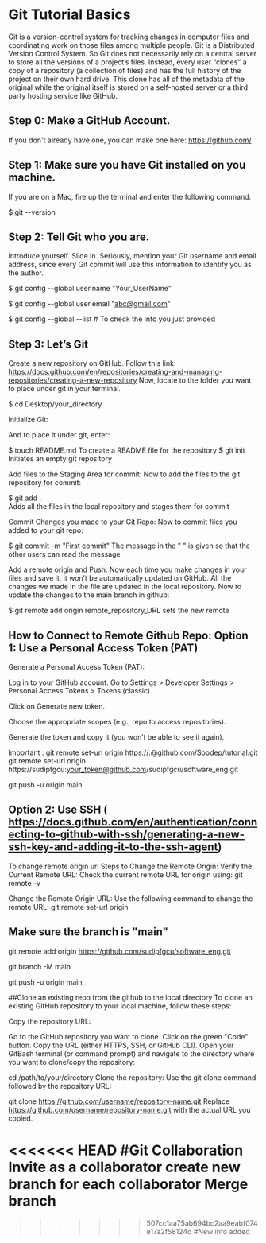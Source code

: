 # Git Tutorial Basics
Git is a version-control system for tracking changes in computer files and coordinating work on those files among multiple people. Git is a Distributed Version Control System. So Git does not necessarily rely on a central server to store all the versions of a project’s files. Instead, every user “clones” a copy of a repository (a collection of files) and has the full history of the project on their own hard drive. This clone has all of the metadata of the original while the original itself is stored on a self-hosted server or a third party hosting service like GitHub.

## Step 0: Make a GitHub Account.
If you don't already have one, you can make one here: https://github.com/

## Step 1: Make sure you have Git installed on you machine.
If you are on a Mac, fire up the terminal and enter the following command:

$ git --version

## Step 2: Tell Git who you are.
Introduce yourself. Slide in. Seriously, mention your Git username and email address, since every Git commit will use this information to identify you as the author.

$ git config --global user.name "Your_UserName"

$ git config --global user.email "abc@gmail.com"

$ git config --global --list # To check the info you just provided


## Step 3: Let’s Git
Create a new repository on GitHub. Follow this link: https://docs.github.com/en/repositories/creating-and-managing-repositories/creating-a-new-repository
Now, locate to the folder you want to place under git in your terminal.

$ cd Desktop/your_directory

Initialize Git:

And to place it under git, enter:

$ touch README.md     To create a README file for the repository
$ git init            Initiates an empty git repository


Add files to the Staging Area for commit:
Now to add the files to the git repository for commit:

$ git add .  
Adds all the files in the local repository and stages them for commit


Commit Changes you made to your Git Repo:
Now to commit files you added to your git repo:


$ git commit -m "First commit"
The message in the " " is given so that the other users can read the message 


Add a remote origin and Push:
Now each time you make changes in your files and save it, it won’t be automatically updated on GitHub. All the changes we made in the file are updated in the local repository. Now to update the changes to the main branch in github:


$ git remote add origin remote_repository_URL
sets the new remote


## How to Connect to Remote Github Repo: Option 1: Use a Personal Access Token (PAT)
Generate a Personal Access Token (PAT):

Log in to your GitHub account.
Go to Settings > Developer Settings > Personal Access Tokens > Tokens (classic).

Click on Generate new token.

Choose the appropriate scopes (e.g., repo to access repositories).

Generate the token and copy it (you won’t be able to see it again).


Important : git remote set-url origin https://<your-username>:<your-token>@github.com/Soodep/tutorial.git
git remote set-url origin https://sudipfgcu:your_token@github.com/sudipfgcu/software_eng.git

git push -u origin main

## Option 2: Use SSH ( https://docs.github.com/en/authentication/connecting-to-github-with-ssh/generating-a-new-ssh-key-and-adding-it-to-the-ssh-agent)

To change remote origin url
Steps to Change the Remote Origin:
Verify the Current Remote URL: Check the current remote URL for origin using:
git remote -v


Change the Remote Origin URL: Use the following command to change the remote URL:
git remote set-url origin <new-remote-url>

## Make sure the branch is "main"

git remote add origin https://github.com/sudipfgcu/software_eng.git

git branch -M main

git push -u origin main

##Clone an existing repo from the github to the local directory
To clone an existing GitHub repository to your local machine, follow these steps:

Copy the repository URL:

Go to the GitHub repository you want to clone.
Click on the green "Code" button.
Copy the URL (either HTTPS, SSH, or GitHub CLI).
Open your GitBash terminal (or command prompt) and navigate to the directory where you want to clone/copy the repository:


cd /path/to/your/directory
Clone the repository: Use the git clone command followed by the repository URL:


git clone https://github.com/username/repository-name.git 
Replace https://github.com/username/repository-name.git with the actual URL you copied.



<<<<<<< HEAD
#Git Collaboration
Invite as a collaborator
create new branch for each collaborator
Merge branch
=======
>>>>>>> 507cc1aa75ab694bc2aa9eabf074e17a2f58124d
#New info added